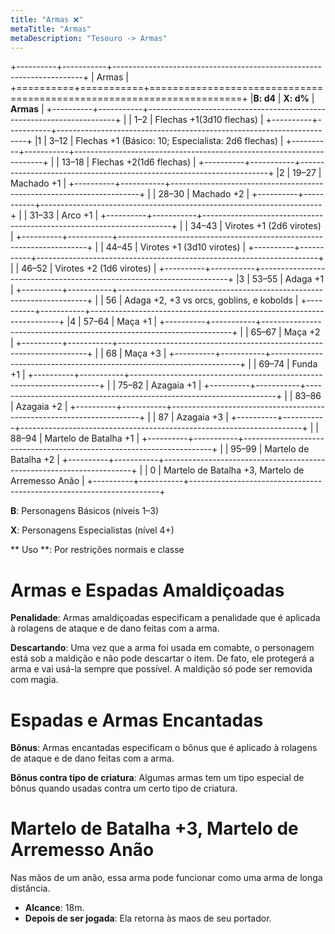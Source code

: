 ```yaml
---
title: "Armas ❌"
metaTitle: "Armas"
metaDescription: "Tesouro -> Armas"
---
```

+----------+-----------+----------------------------------------------------------------------+
| Armas                                                                                       |
+==========+===========+======================================================================+
|**B: d4** | **X: d%** | **Armas**                                                            |
+----------+-----------+----------------------------------------------------------------------+
|          | 1–2       | Flechas +1(3d10 flechas)                                             |
+----------+-----------+----------------------------------------------------------------------+
|1         | 3–12      | Flechas +1 (Básico: 10; Especialista: 2d6 flechas)                   |
+----------+-----------+----------------------------------------------------------------------+
|          | 13–18     | Flechas +2(1d6 flechas)                                              |
+----------+-----------+----------------------------------------------------------------------+
|2         | 19–27     | Machado +1                                                           |
+----------+-----------+----------------------------------------------------------------------+
|          | 28–30     | Machado +2                                                           |
+----------+-----------+----------------------------------------------------------------------+
|          | 31–33     | Arco +1                                                              |
+----------+-----------+----------------------------------------------------------------------+
|          | 34–43     | Virotes +1 (2d6 virotes)                                             |
+----------+-----------+----------------------------------------------------------------------+
|          | 44–45     | Virotes +1 (3d10 virotes)                                            |
+----------+-----------+----------------------------------------------------------------------+
|          | 46–52     | Virotes +2 (1d6 virotes)                                             |
+----------+-----------+----------------------------------------------------------------------+
|3         | 53–55     | Adaga +1                                                             |
+----------+-----------+----------------------------------------------------------------------+
|          | 56        | Adaga +2, +3 vs orcs, goblins, e kobolds                             |
+----------+-----------+----------------------------------------------------------------------+
|4         | 57–64     | Maça +1                                                              |
+----------+-----------+----------------------------------------------------------------------+
|          | 65–67     | Maça +2                                                              |
+----------+-----------+----------------------------------------------------------------------+
|          | 68        | Maça +3                                                              |
+----------+-----------+----------------------------------------------------------------------+
|          | 69–74     | Funda +1                                                             |
+----------+-----------+----------------------------------------------------------------------+
|          | 75–82     | Azagaia +1                                                           |
+----------+-----------+----------------------------------------------------------------------+
|          | 83–86     | Azagaia +2                                                           |
+----------+-----------+----------------------------------------------------------------------+
|          | 87        | Azagaia +3                                                           |
+----------+-----------+----------------------------------------------------------------------+
|          | 88–94     | Martelo de Batalha +1                                                |
+----------+-----------+----------------------------------------------------------------------+
|          | 95–99     | Martelo de Batalha +2                                                |
+----------+-----------+----------------------------------------------------------------------+
|          | 0         | Martelo de Batalha +3, Martelo de Arremesso Anão                     |
+----------+-----------+----------------------------------------------------------------------+


**B**: Personagens Básicos (níveis 1–3)

**X**: Personagens Especialistas (nível 4+)

** Uso **: Por restrições normais e classe

# Armas e Espadas Amaldiçoadas
**Penalidade**: Armas amaldiçoadas especificam a penalidade que é aplicada à rolagens de ataque e de dano feitas com a arma.

**Descartando**: Uma vez que a arma foi usada em comabte, o personagem está sob a maldição e não pode descartar o item. De fato, ele protegerá a arma e vai usá-la sempre que possível.  A maldição só pode ser removida com magia.

# Espadas e Armas Encantadas
**Bônus**: Armas encantadas especificam o bônus que é aplicado à rolagens de ataque e de dano feitas com a arma.

**Bônus contra tipo de criatura**: Algumas armas tem um tipo especial de bônus quando usadas contra um certo tipo de criatura.

# Martelo de Batalha +3, Martelo de Arremesso Anão
Nas mãos de um anão, essa arma pode funcionar como uma arma de longa distância. 
* **Alcance**: 18m.
* **Depois de ser jogada**: Ela retorna às maos de seu portador.
